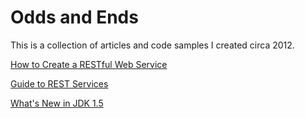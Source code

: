 # Odds and Ends

This is a collection of articles and code samples I created circa 2012.

[How to Create a RESTful Web Service](https://htmlpreview.github.io/?https://github.com/drcallaway/odds-and-ends/blob/main/how-to-create-rest-service.html)

[Guide to REST Services](https://htmlpreview.github.io/?https://github.com/drcallaway/odds-and-ends/blob/main/guide-to-rest-services.html)

[What's New in JDK 1.5]()
